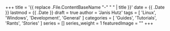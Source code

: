 +++
title = '{{ replace .File.ContentBaseName "-" " " | title }}'
date = {{ .Date }}
lastmod = {{ .Date }}
draft = true
author = 'Janis Hutz'
tags = [ 'Linux', 'Windows', 'Development', 'General' ]
categories = [ 'Guides', 'Tutorials', 'Rants', 'Stories' ]
series = []
series_weight = 1
featuredImage = ""
+++
